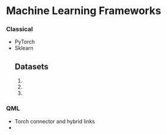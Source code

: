# Machine Learning Frameworks

### Classical
- PyTorch
- Sklearn
    ## Datasets
    1.
    2.
    3.


### QML
- Torch connector and hybrid links
- 

